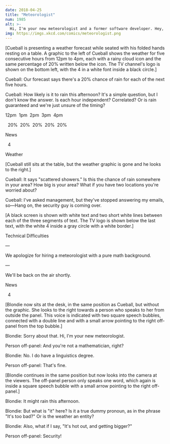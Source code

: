 ```yaml
---
date: 2018-04-25
title: "Meteorologist"
num: 1985
alt: >-
  Hi, I'm your new meteorologist and a former software developer. Hey, when we say 12pm, does that mean the hour from 12pm to 1pm, or the hour centered on 12pm? Or is it a snapshot at 12:00 exactly? Because our 24-hour forecast has midnight at both ends, and I'm worried we have an off-by-one error.
img: https://imgs.xkcd.com/comics/meteorologist.png
---
```

[Cueball is presenting a weather forecast while seated with his folded hands resting on a table. A graphic to the left of Cueball shows the weather for five consecutive hours from 12pm to 4pm, each with a rainy cloud icon and the same percentage of 20% written below the icon. The TV channel's logo is shown on the bottom left, with the 4 in a white font inside a black circle.]

Cueball: Our forecast says there's a 20% chance of rain for each of the next five hours.

Cueball: How likely is it to rain this afternoon? It's a simple question, but I don't know the answer. Is each hour independent? Correlated? Or is rain guaranteed and we're just unsure of the timing?

12pm  1pm  2pm  3pm  4pm

  20%  20%  20%  20%  20% 

News

  4

Weather

[Cueball still sits at the table, but the weather graphic is gone and he looks to the right.]

Cueball: It says "scattered showers." Is this the chance of rain somewhere in your area? How big is your area? What if you have two locations you're worried about?

Cueball: I've asked management, but they've stopped answering my emails, so—Hang on, the security guy is coming over.

[A black screen is shown with white text and two short white lines between each of the three segments of text. The TV logo is shown below the last text, with the white 4 inside a gray circle with a white border.]

Technical Difficulties

—

We apologize for hiring a meteorologist with a pure math background.

—

We'll be back on the air shortly.



News

  4

[Blondie now sits at the desk, in the same position as Cueball, but without the graphic. She looks to the right towards a person who speaks to her from outside the panel. This voice is indicated with two square speech bubbles, connected with a double line and with a small arrow pointing to the right off-panel from the top bubble.]

Blondie: Sorry about that. Hi, I'm your new meteorologist.

Person off-panel: And you're not a mathematician, right?

Blondie: No. I do have a linguistics degree.

Person off-panel: That's fine.

[Blondie continues in the same position but now looks into the camera at the viewers. The off-panel person only speaks one word, which again is inside a square speech bubble with a small arrow pointing to the right off-panel.]

Blondie: It might rain this afternoon.

Blondie: But what is "it" here? Is it a true dummy pronoun, as in the phrase "It's too bad?" Or is the weather an entity?

Blondie: Also, what if I say, "It's hot out, and getting bigger?"

Person off-panel: Security!